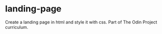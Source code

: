 # landing-page
Create a landing page in html and style it with css. Part of The Odin Project curriculum.
